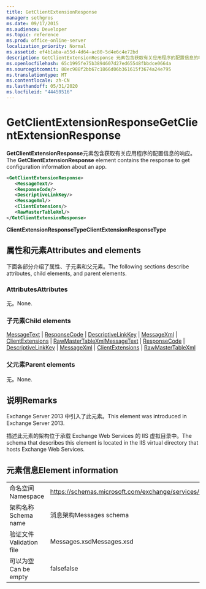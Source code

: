 ```yaml
---
title: GetClientExtensionResponse
manager: sethgros
ms.date: 09/17/2015
ms.audience: Developer
ms.topic: reference
ms.prod: office-online-server
localization_priority: Normal
ms.assetid: ef4b1aba-a55d-4d64-ac80-5d4e6c4e72bd
description: GetClientExtensionResponse 元素包含获取有关应用程序的配置信息的响应。
ms.openlocfilehash: 65c1995fe75b3894607d27ed65548fbbdce0664a
ms.sourcegitcommit: 88ec988f2bb67c1866d06b361615f3674a24e795
ms.translationtype: MT
ms.contentlocale: zh-CN
ms.lasthandoff: 05/31/2020
ms.locfileid: "44459516"
---
```

# <a name="getclientextensionresponse"></a><span data-ttu-id="d79dc-103">GetClientExtensionResponse</span><span class="sxs-lookup"><span data-stu-id="d79dc-103">GetClientExtensionResponse</span></span>

<span data-ttu-id="d79dc-104">**GetClientExtensionResponse**元素包含获取有关应用程序的配置信息的响应。</span><span class="sxs-lookup"><span data-stu-id="d79dc-104">The **GetClientExtensionResponse** element contains the response to get configuration information about an app.</span></span> 
  
```XML
<GetClientExtensionResponse>
   <MessageText/>
   <ResponseCode/>
   <DescriptiveLinkKey/>
   <MessageXml/>
   <ClientExtensions/>
   <RawMasterTableXml/>
</GetClientExtensionResponse>
```

 <span data-ttu-id="d79dc-105">**ClientExtensionResponseType**</span><span class="sxs-lookup"><span data-stu-id="d79dc-105">**ClientExtensionResponseType**</span></span>
## <a name="attributes-and-elements"></a><span data-ttu-id="d79dc-106">属性和元素</span><span class="sxs-lookup"><span data-stu-id="d79dc-106">Attributes and elements</span></span>

<span data-ttu-id="d79dc-107">下面各部分介绍了属性、子元素和父元素。</span><span class="sxs-lookup"><span data-stu-id="d79dc-107">The following sections describe attributes, child elements, and parent elements.</span></span>
  
### <a name="attributes"></a><span data-ttu-id="d79dc-108">Attributes</span><span class="sxs-lookup"><span data-stu-id="d79dc-108">Attributes</span></span>

<span data-ttu-id="d79dc-109">无。</span><span class="sxs-lookup"><span data-stu-id="d79dc-109">None.</span></span>
  
### <a name="child-elements"></a><span data-ttu-id="d79dc-110">子元素</span><span class="sxs-lookup"><span data-stu-id="d79dc-110">Child elements</span></span>

<span data-ttu-id="d79dc-111">[MessageText](messagetext.md)  | [ResponseCode](responsecode.md)  | [DescriptiveLinkKey](descriptivelinkkey.md)  | [MessageXml](messagexml.md)  | [ClientExtensions](clientextensions.md)  | [RawMasterTableXml](rawmastertablexml.md)</span><span class="sxs-lookup"><span data-stu-id="d79dc-111">[MessageText](messagetext.md) | [ResponseCode](responsecode.md) | [DescriptiveLinkKey](descriptivelinkkey.md) | [MessageXml](messagexml.md) | [ClientExtensions](clientextensions.md) | [RawMasterTableXml](rawmastertablexml.md)</span></span>
  
### <a name="parent-elements"></a><span data-ttu-id="d79dc-112">父元素</span><span class="sxs-lookup"><span data-stu-id="d79dc-112">Parent elements</span></span>

<span data-ttu-id="d79dc-113">无。</span><span class="sxs-lookup"><span data-stu-id="d79dc-113">None.</span></span>
  
## <a name="remarks"></a><span data-ttu-id="d79dc-114">说明</span><span class="sxs-lookup"><span data-stu-id="d79dc-114">Remarks</span></span>

<span data-ttu-id="d79dc-115">Exchange Server 2013 中引入了此元素。</span><span class="sxs-lookup"><span data-stu-id="d79dc-115">This element was introduced in Exchange Server 2013.</span></span>
  
<span data-ttu-id="d79dc-116">描述此元素的架构位于承载 Exchange Web Services 的 IIS 虚拟目录中。</span><span class="sxs-lookup"><span data-stu-id="d79dc-116">The schema that describes this element is located in the IIS virtual directory that hosts Exchange Web Services.</span></span>
  
## <a name="element-information"></a><span data-ttu-id="d79dc-117">元素信息</span><span class="sxs-lookup"><span data-stu-id="d79dc-117">Element information</span></span>

|||
|:-----|:-----|
|<span data-ttu-id="d79dc-118">命名空间</span><span class="sxs-lookup"><span data-stu-id="d79dc-118">Namespace</span></span>  <br/> |https://schemas.microsoft.com/exchange/services/2006/messages  <br/> |
|<span data-ttu-id="d79dc-119">架构名称</span><span class="sxs-lookup"><span data-stu-id="d79dc-119">Schema name</span></span>  <br/> |<span data-ttu-id="d79dc-120">消息架构</span><span class="sxs-lookup"><span data-stu-id="d79dc-120">Messages schema</span></span>  <br/> |
|<span data-ttu-id="d79dc-121">验证文件</span><span class="sxs-lookup"><span data-stu-id="d79dc-121">Validation file</span></span>  <br/> |<span data-ttu-id="d79dc-122">Messages.xsd</span><span class="sxs-lookup"><span data-stu-id="d79dc-122">Messages.xsd</span></span>  <br/> |
|<span data-ttu-id="d79dc-123">可以为空</span><span class="sxs-lookup"><span data-stu-id="d79dc-123">Can be empty</span></span>  <br/> |<span data-ttu-id="d79dc-124">false</span><span class="sxs-lookup"><span data-stu-id="d79dc-124">false</span></span>  <br/> |
   

